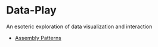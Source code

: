 # Data-Play
An esoteric exploration of data visualization and interaction

* [Assembly Patterns](https://github.com/Az-Neter/Data-Play/blob/main/Assembly%20Patterns.md)
